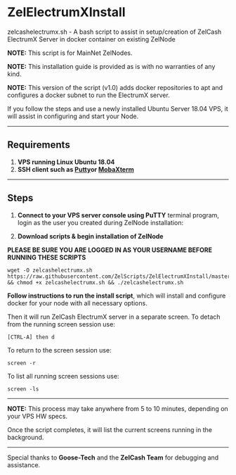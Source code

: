 # ZelElectrumXInstall
zelcashelectrumx.sh - A bash script to assist in setup/creation of ZelCash ElectrumX Server in docker container on existing ZelNode

**NOTE:** This script is for MainNet ZelNodes.

**NOTE:** This installation guide is provided as is with no warranties of any kind.

**NOTE:** This version of the script (v1.0) adds docker repositories to apt and configures a docker subnet to run the ElectrumX server.

If you follow the steps and use a newly installed Ubuntu Server 18.04 VPS, it will assist in configuring and start your Node.

***
## Requirements
1) **VPS running Linux Ubuntu 18.04**
2) **SSH client such as [Putty](https://www.putty.org/)or [MobaXterm](https://mobaxterm.mobatek.net/)**

***
## Steps

1) **Connect to your VPS server console using PuTTY** terminal program, login as the user you created during ZelNode installation:

2) **Download scripts & begin installation of ZelNode**

**PLEASE BE SURE YOU ARE LOGGED IN AS YOUR USERNAME BEFORE RUNNING THESE SCRIPTS**

```
wget -O zelcashelectrumx.sh https://raw.githubusercontent.com/ZelScripts/ZelElectrumXInstall/master/zelcashelectrumx.sh && chmod +x zelcashelectrumx.sh && ./zelcashelectrumx.sh
```

**Follow instructions to run the install script**, which will install and configure docker for your node with all necessary options.

Then it will run ZelCash ElectrumX server in a separate screen.
To detach from the running screen session use:

```
[CTRL-A] then d
```
To return to the screen session use:
```
screen -r
```
To list all running screen sessions use:
```
screen -ls
```

***
__NOTE:__ This process may take anywhere from 5 to 10 minutes, depending on your VPS HW specs.

Once the script completes, it will list the current screens running in the background.
***
Special thanks to **Goose-Tech** and the **ZelCash Team** for debugging and assistance.

